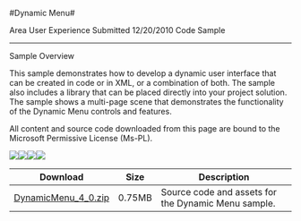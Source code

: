 #Dynamic Menu#

Area
User Experience
Submitted
12/20/2010
Code Sample

---


Sample Overview

This sample demonstrates how to develop a dynamic user interface that can be created in code or in XML, or a combination of both. The sample also includes a library that can be placed directly into your project solution. The sample shows a multi-page scene that demonstrates the functionality of the Dynamic Menu controls and features.

All content and source code downloaded from this page are bound to the Microsoft Permissive License (Ms-PL).

![](https://github.com/nkast/XNAGameStudio/blob/master/Images/dynamicmenu1.png)![](https://github.com/nkast/XNAGameStudio/blob/master/Images/dynamicmenu2.png)![](https://github.com/nkast/XNAGameStudio/blob/master/Images/dynamicmenu3.png)![](https://github.com/nkast/XNAGameStudio/blob/master/Images/dynamicmenu4.png)  	  	  	  	  	  	 

 
Download | Size | Description
---|---|---|
[DynamicMenu_4_0.zip](https://github.com/nkast/XNAGameStudio/blob/master/Samples/DynamicMenu_4_0.zip?raw=true) | 0.75MB | Source code and assets for the Dynamic Menu sample.